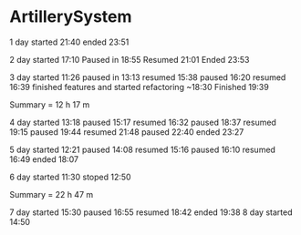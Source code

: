 # ArtillerySystem

1 day started 21:40 ended 23:51

2 day started 17:10 Paused in 18:55 Resumed 21:01 Ended 23:53

3 day started 11:26 paused in 13:13 resumed 15:38 paused 16:20 resumed 16:39 finished features and started refactoring ~18:30 Finished 19:39

Summary = 12 h 17 m

4 day started 13:18 paused 15:17 resumed 16:32 paused 18:37 resumed 19:15 paused 19:44  resumed 21:48 paused 22:40 ended 23:27

5 day started 12:21 paused 14:08 resumed 15:16 paused 16:10 resumed 16:49 ended 18:07

6 day started 11:30 stoped 12:50

Summary = 22 h 47 m

7 day started 15:30 paused 16:55 resumed 18:42 ended 19:38 
8 day started 14:50